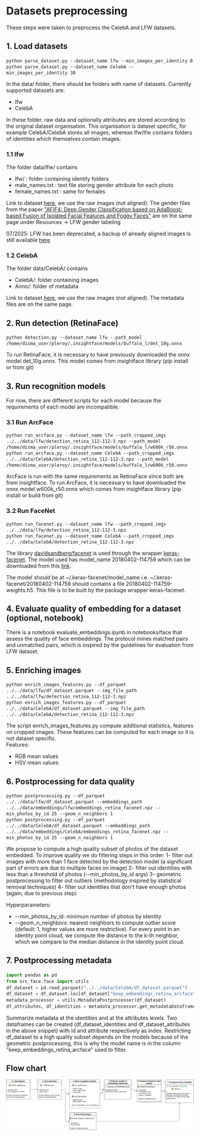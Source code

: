 # Datasets preprocessing

These steps were taken to preprocess the CelebA and LFW datasets.

## 1. Load datasets

```console
python parse_dataset.py --dataset_name lfw --min_images_per_identity 0
python parse_dataset.py --dataset_name CelebA --min_images_per_identity 30
```

In the data/ folder, there should be folders with name of datasets.
Currently supported datasets are:
- lfw
- CelebA
  
In these folder, raw data and optionally attributes are stored according to the original dataset organisation. This organisation is dataset specific, for example CelebA/CelebA stores all images, whereas lfw/lfw contains folders of identities which themselves contain images.

### 1.1 lfw
The folder data/lfw/ contains
- lfw/ : folder containing identity folders
- male_names.txt :  text file storing gender attribute for each photo
- female_names.txt : same for females

Link to dataset [here](https://vis-www.cs.umass.edu/lfw/), we use the raw images (not aligned). The gender files from the paper ["AFIF4: Deep Gender Classification based on AdaBoost-based Fusion of Isolated Facial Features and Foggy Faces"](https://arxiv.org/abs/1706.04277) are on the same page under Resources -> LFW gender labeling

07/2025: LFW has been deprecated, a backup of already aligned images is still available [here](https://www.kaggle.com/datasets/jessicali9530/lfw-dataset)

### 1.2 CelebA
The folder data/CelebA/ contains
- CelebA/: folder containing images
- Anno/: folder of metadata

Link to dataset [here](https://mmlab.ie.cuhk.edu.hk/projects/CelebA.html), we use the raw images (not aligned). The metadata files are on the same page.

## 2. Run detection (RetinaFace)

```console
python detection.py --dataset_name lfw --path_model /home/disma_user/pleroy/.insightface/models/buffalo_l/det_10g.onnx
```

To run RetinaFace, it is necessary to have previously downloaded the onnx model det_10g.onnx. This model comes from insightface library (pip install or from git)

## 3. Run recognition models

For now, there are different scripts for each model because the requirements of each model are incompatible.

### 3.1 Run ArcFace

```console
python run_arcface.py --dataset_name lfw --path_cropped_imgs ../../data/lfw/detection_retina_112-112-3.npz --path_model /home/disma_user/pleroy/.insightface/models/buffalo_l/w600k_r50.onnx
python run_arcface.py --dataset_name CelebA --path_cropped_imgs ../../data/CelebA/detection_retina_112-112-3.npz --path_model /home/disma_user/pleroy/.insightface/models/buffalo_l/w600k_r50.onnx
```

ArcFace is run with the same requirements as RetinaFace since both are from insightface.
To run ArcFace, it is necessary to have downloaded the onnx model w600k_r50.onnx which comes from insightface library (pip install or build from git)


### 3.2 Run FaceNet
```console
python run_facenet.py --dataset_name lfw --path_cropped_imgs ../../data/lfw/detection_retina_112-112-3.npz
python run_facenet.py --dataset_name CelebA --path_cropped_imgs ../../data/CelebA/detection_retina_112-112-3.npz
```

The library [davidsandberg/facenet](https://github.com/davidsandberg/facenet) is used through the wrapper [keras-facenet](https://pypi.org/project/keras-facenet/). The model used has model_name 20180402-114759 which can be downloaded from this [link](https://drive.google.com/file/d/1EXPBSXwTaqrSC0OhUdXNmKSh9qJUQ55-/view?pli=1).
  
The model should be at ~/.keras-facenet/model_name i.e. ~/.keras-facenet/20180402-114759 should contains a file 20180402-114759-weights.h5. This file is to be built by the package wrapper keras-facenet.


## 4. Evaluate quality of embedding for a dataset (optional, notebook)

There is a notebook evaluate_embeddings.ipynb in notebooks/face that assess the quality of face embeddings.
The protocol mines matched pairs and unmatched pairs, which is inspired by the guidelines for evaluation from LFW dataset.

## 5. Enriching images
```console
python enrich_images_features.py --df_parquet ../../data/lfw/df_dataset.parquet --img_file_path ../../data/lfw/detection_retina_112-112-3.npz
python enrich_images_features.py --df_parquet ../../data/CelebA/df_dataset.parquet --img_file_path ../../data/CelebA/detection_retina_112-112-3.npz
```

The script enrich_images_features.py compute additional statistics, features on cropped images. These features can be computed for each image so it is not dataset specific.\
Features:
- RGB mean values
- HSV mean values

## 6. Postprocessing for data quality
```console
python postprocessing.py --df_parquet ../../data/lfw/df_dataset.parquet --embeddings_path ../../data/embeddings/lfw/embeddings_retina_facenet.npz --min_photos_by_id 25 --geom_n_neighbors 1
python postprocessing.py --df_parquet ../../data/CelebA/df_dataset.parquet --embeddings_path ../../data/embeddings/CelebA/embeddings_retina_facenet.npz --min_photos_by_id 25 --geom_n_neighbors 1
```

We propose to compute a high quality subset of photos of the dataset embedded. To improve quality we do filtering steps in this order:
1- filter out images with more than 1 face detected by the detection model (a significant part of errors are due to multiple faces on image)
2- filter out identities with less than a threshold of photos (--min_photos_by_id args)
3- geometric postprocessing to filter out outliers (methodology inspired by statistical removal techniques)
4- filter out identities that don't have enough photos (again, due to previous step)

Hyperparameters:
- --min_photos_by_id: minimum number of photos by identity
- --geom_n_neighbors: nearest neighbors to compute outlier score (default: 1, higher values are more restrictive). For every point in an identity point cloud, we compute the distance to the k-th neighbor, which we compare to the median distance in the identity point cloud.

## 7. Postprocessing metadata
```python
import pandas as pd
from src_face.face import utils
df_dataset = pd.read_parquet("../../data/CelebA/df_dataset.parquet")
df_dataset = df_dataset.loc[df_dataset["keep_embeddings_retina_arcface"]]  # optional, restrict df_dataset to high quality subset
metadata_processor = utils.MetadataPostprocessor(df_dataset)
df_attributes, df_identities = metadata_processor.get_metadataDataframes()
```

Summarize metadata at the identities and at the attributes levels. Two dataframes can be created (df_dataset_identities and df_dataset_attributes in the above snippet) with id and attribute respectively as index.
Restricting df_dataset to a high quality subset depends on the models because of the geometric postprocessing, this is why the model name is in the column "keep_embeddings_retina_arcface" used to filter.


## Flow chart
![Alt text](../../imgs/Flowchart_topoface_datagen.drawio.png?raw=true)
